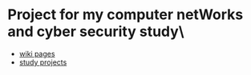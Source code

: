 # Project for my computer netWorks and cyber security study\
-  [wiki pages](https://github.com/k89jy/ComputerNetWork/wiki)
-  [study projects](https://github.com/k89jy/ComputerNetWork/Projects)
